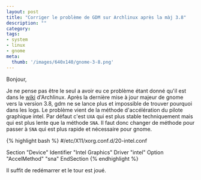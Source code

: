 ```yaml
---
layout: post
title: "Corriger le problème de GDM sur Archlinux après la màj 3.8"
description: ""
category: 
tags:
- system
- linux
- gnome
meta:
  thumb: '/images/640x140/gnome-3-8.png'
---
```

Bonjour,

Je ne pense pas être le seul a avoir eu ce problème étant donné qu'il est dans le [wiki](https://wiki.archlinux.org/index.php/GDM "GDM") d'Archlinux.
Après la dernière mise à jour majeur de gnome vers la version 3.8, gdm ne se lance plus et impossible de trouver pourquoi dans les logs.
Le problème vient de la méthode d'accélération du pilote graphique intel. Par défaut c'est `UXA` qui est plus stable techniquement mais qui est plus lente que la méthode `SNA`.
Il faut donc changer de méthode pour passer à `SNA` qui est plus rapide et nécessaire pour gnome.

{% highlight bash %}
#/etc/X11/xorg.conf.d/20-intel.conf

Section "Device"
   Identifier  "Intel Graphics"
   Driver      "intel"
   Option      "AccelMethod"  "sna"
EndSection
{% endhighlight %}

Il suffit de redémarrer et le tour est joué.